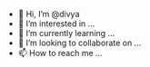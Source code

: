 - 👋 Hi, I’m @divya
- 👀 I’m interested in ...
- 🌱 I’m currently learning ...
- 💞️ I’m looking to collaborate on ...
- 📫 How to reach me ...

<!---
SQMKKB/SQMKKB is a ✨ special ✨ repository because its `README.md` (this file) appears on your GitHub profile.
You can click the Preview link to take a look at your changes.
--->
